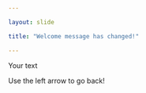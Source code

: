```yaml
---

layout: slide

title: "Welcome message has changed!"

---
```


Your text

Use the left arrow to go back!
